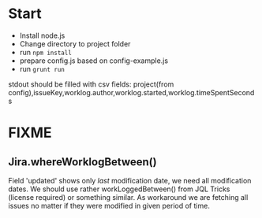 # Start
- Install node.js
- Change directory to project folder
- run `npm install`
- prepare config.js based on config-example.js
- run `grunt run`

stdout should be filled with csv fields:
project(from config),issueKey,worklog.author,worklog.started,worklog.timeSpentSeconds

# FIXME
## Jira.whereWorklogBetween()

Field 'updated' shows only *last* modification date, we need all modification dates.
We should use rather workLoggedBetween() from JQL Tricks (license required) or something similar.
As workaround we are fetching all issues no matter if they were modified in given period of time.
